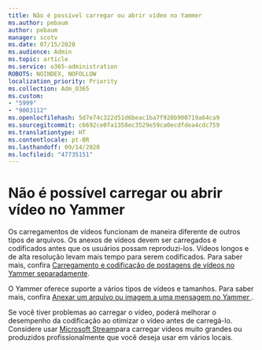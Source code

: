 ```yaml
---
title: Não é possível carregar ou abrir vídeo no Yammer
ms.author: pebaum
author: pebaum
manager: scotv
ms.date: 07/15/2020
ms.audience: Admin
ms.topic: article
ms.service: o365-administration
ROBOTS: NOINDEX, NOFOLLOW
localization_priority: Priority
ms.collection: Adm_O365
ms.custom:
- "5999"
- "9003112"
ms.openlocfilehash: 5d7e74c322d51d6beac1ba7f920b900719a64ca9
ms.sourcegitcommit: c6692ce0fa1358ec3529e59ca0ecdfdea4cdc759
ms.translationtype: HT
ms.contentlocale: pt-BR
ms.lasthandoff: 09/14/2020
ms.locfileid: "47735151"
---
```

# <a name="unable-to-upload-or-open-video-on-yammer"></a>Não é possível carregar ou abrir vídeo no Yammer

Os carregamentos de vídeos funcionam de maneira diferente de outros tipos de arquivos. Os anexos de vídeos devem ser carregados e codificados antes que os usuários possam reproduzi-los. Vídeos longos e de alta resolução levam mais tempo para serem codificados. Para saber mais, confira [Carregamento e codificação de postagens de vídeos no Yammer separadamente](https://support.microsoft.com/office/video-posts-in-yammer-upload-and-encode-separately-5b3a348e-3a0a-4c4b-95b1-eabdf245ba25).   

O Yammer oferece suporte a vários tipos de vídeos e tamanhos. Para saber mais, confira [Anexar um arquivo ou imagem a uma mensagem no Yammer ](https://support.microsoft.com/office/attach-a-file-or-image-to-a-yammer-message-f576d4d1-ad66-4ce4-9c43-46cf75978dbf).   

Se você tiver problemas ao carregar o vídeo, poderá melhorar o desempenho da codificação ao otimizar o vídeo antes de carregá-lo. Considere usar [Microsoft Stream](https://docs.microsoft.com/stream/overview)para carregar vídeos muito grandes ou produzidos profissionalmente que você deseja usar em vários locais.